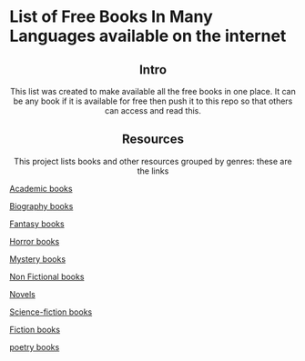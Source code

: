# List of Free Books In Many Languages available on the internet

<div align="center" markdown="1">

## Intro

This list was created to make available all the free books in one place. It can be any book if it is available for free then push it to this repo so that others can access and read this.
## Resources

This project lists books and other resources grouped by genres:
these are the links
</div>

[Academic books](books/Academic-books.md)

[Biography books](books/Biography-books.md)

[Fantasy books](books/Fantasy-books.md)

[Horror books](books/Horror-books.md)

[Mystery books](books/Mystery-books.md)

[Non Fictional books](books/Non-Fictional-books.md)

[Novels](books/Novels.md)

[Science-fiction books](books/Science-fiction-books.md)

[Fiction books](books/fiction-books.md)

[poetry books](books/poetry.md)
